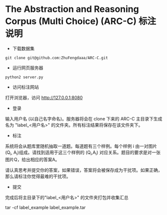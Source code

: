 # The Abstraction and Reasoning Corpus (Multi Choice) (ARC-C) 标注说明

- 下载数据集

```
git clone git@github.com:ZhuFengdaaa/ARC-C.git
```

- 运行网页服务器


```
python2 server.py
```

- 访问标注网站

打开浏览器，访问 http://127.0.0.1:8080

- 登录

输入用户名 (以自己名字命名)。服务器将会在 clone 下来的 ARC-C 主目录下生成名为 "label_<用户名>" 的文件夹。所有标注结果将保存在该文件夹下。

- 标注

系统将会从题库里随机抽取一道题。每道题有三个样例。每个样例 i 由一对图片(Q<sub>i</sub>, A<sub>i</sub>)组成。请找到适用于这三个样例的 (Q<sub>i</sub>,A<sub>i</sub>) 对应关系。题目的要求是对一张图片Q，给出相应的答案A。

请认真思考并提交你的答案，如果错误，答案将会被保存成为干扰项。如果正确，那么请标注你觉得最难的干扰项。

- 提交

完成后将主目录下的"label_<用户名>" 的文件夹打包并收集汇总

tar -cf label_example label_example.tar

